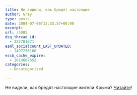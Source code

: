 ```yaml
---
title: Не видели, как бредят настоящие
author: Gray
type: posts
date: 2004-07-06T13:33:57+00:00
excerpt:
url: /5085
dsq_thread_id:
  - 227701671
esml_socialcount_LAST_UPDATED:
  - 1497236168
essb_cache_expire:
  - 1614607652
categories:
  - Uncategorized

---
```








Не видели, как бредят настоящие жители Крыма? <a href="http://www.mignews.com.ua/scandal/ukraine/125258.html" target="_blank">Читайте</a>!